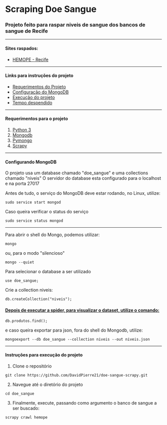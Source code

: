 # Scraping Doe Sangue

### Projeto feito para raspar niveis de sangue dos bancos de sangue de Recife

------------------------------------------------------

#### Sites raspados:
* [HEMOPE - Recife](http://www.hemope.pe.gov.br)

------------------------------------------------------

#### Links para instruções do projeto
* [Requerimentos do Projeto](https://github.com/DavidPierre21/doe-sangue-scrapy#requerimentos-para-o-projeto)
* [Configuração do MongoDB](https://github.com/DavidPierre21/doe-sangue-scrapy#configurando-mongodb)
* [Execução do projeto](https://github.com/DavidPierre21/doe-sangue-scrapy#instru%C3%A7%C3%B5es-para-execu%C3%A7%C3%A3o-do-projeto)
* [Tempo despendido](https://github.com/DavidPierre21/doe-sangue-scrapy#tempo-gasto)

------------------------------------------------------

#### Requerimentos para o projeto
1. [Python 3](https://www.python.org/)
2. [Mongodb](https://www.mongodb.com/)
3. [Pymongo](https://api.mongodb.com/python/current/)
4. [Scrapy](https://scrapy.org/)

------------------------------------------------------

#### Configurando MongoDB
O projeto usa um database chamado "doe_sangue" e uma collections chamado "niveis"
O servidor do database esta configurado para o localhost e na porta 27017

Antes de tudo, o serviço do MongoDB deve estar rodando, no Linux, utilize:
```
sudo service start mongod
```

Caso queira verificar o status do serviço
```
sudo service status mongod
```

------------------------------------------------------
Para abrir o shell do Mongo, podemos utilizar:

```
mongo
```

ou, para o modo "silencioso"
```
mongo --quiet
```

Para selecionar o database a ser utilizado
```
use doe_sangue;
```

Crie a collection niveis:
```
db.createCollection("niveis");
```

#### [Depois de executar a spider, para visualizar o dataset, utilize o comando:](https://github.com/DavidPierre21/doe-sangue-scrapy#instru%C3%A7%C3%B5es-para-execu%C3%A7%C3%A3o-do-projeto)
```
db.produtos.find();
```

e caso queira exportar para json, fora do shell do Mongodb, utilize:
```
mongoexport --db doe_sangue --collection niveis --out niveis.json 
```

------------------------------------------------------

#### Instruções para execução do projeto

1. Clone o repositório
```
git clone https://github.com/DavidPierre21/doe-sangue-scrapy.git
```

2. Navegue até o diretório do projeto
```
cd doe_sangue
```

3. Finalmente, execute, passando como argumento o banco de sangue a ser buscado:
```
scrapy crawl hemope
```